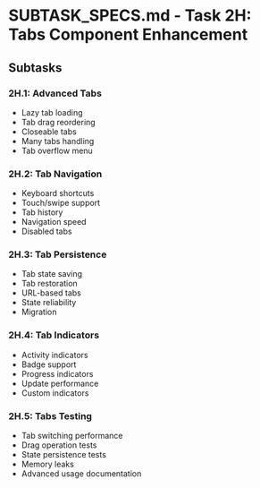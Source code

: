 # SUBTASK_SPECS.md - Task 2H: Tabs Component Enhancement

## Subtasks

### 2H.1: Advanced Tabs
- Lazy tab loading
- Tab drag reordering
- Closeable tabs
- Many tabs handling
- Tab overflow menu

### 2H.2: Tab Navigation
- Keyboard shortcuts
- Touch/swipe support
- Tab history
- Navigation speed
- Disabled tabs

### 2H.3: Tab Persistence
- Tab state saving
- Tab restoration
- URL-based tabs
- State reliability
- Migration

### 2H.4: Tab Indicators
- Activity indicators
- Badge support
- Progress indicators
- Update performance
- Custom indicators

### 2H.5: Tabs Testing
- Tab switching performance
- Drag operation tests
- State persistence tests
- Memory leaks
- Advanced usage documentation 